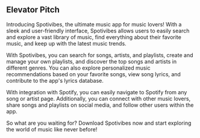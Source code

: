 ## Elevator Pitch

Introducing Spotivibes, the ultimate music app for music lovers! With a sleek and user-friendly interface, Spotivibes allows users to easily search and explore a vast library of music, find everything about their favorite music, and keep up with the latest music trends.

With Spotivibes, you can search for songs, artists, and playlists, create and manage your own playlists, and discover the top songs and artists in different genres. You can also explore personalized music recommendations based on your favorite songs, view song lyrics, and contribute to the app's lyrics database.

With integration with Spotify, you can easily navigate to Spotify from any song or artist page. Additionally, you can connect with other music lovers, share songs and playlists on social media, and follow other users within the app.

So what are you waiting for? Download Spotivibes now and start exploring the world of music like never before!
